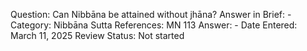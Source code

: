 Question: Can Nibbāna be attained without jhāna?
Answer in Brief: -
 Category: Nibbāna
Sutta References: MN 113
Answer: -
Date Entered: March 11, 2025
Review Status: Not started